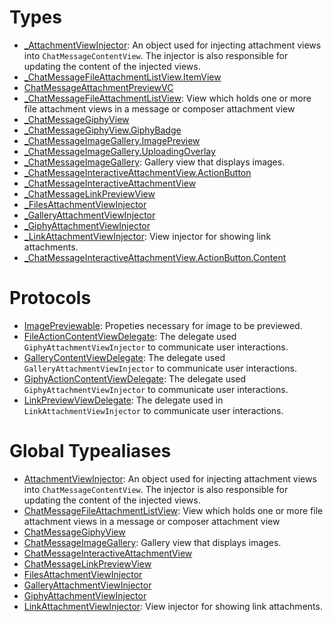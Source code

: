 # Types

  - [\_AttachmentViewInjector](/_AttachmentViewInjector):
    An object used for injecting attachment views into `ChatMessageContentView`. The injector is also
    responsible for updating the content of the injected views.
  - [\_ChatMessageFileAttachmentListView.ItemView](/_ChatMessageFileAttachmentListView_ItemView)
  - [ChatMessageAttachmentPreviewVC](/ChatMessageAttachmentPreviewVC)
  - [\_ChatMessageFileAttachmentListView](/_ChatMessageFileAttachmentListView):
    View which holds one or more file attachment views in a message or composer attachment view
  - [\_ChatMessageGiphyView](/_ChatMessageGiphyView)
  - [\_ChatMessageGiphyView.GiphyBadge](/_ChatMessageGiphyView_GiphyBadge)
  - [\_ChatMessageImageGallery.ImagePreview](/_ChatMessageImageGallery_ImagePreview)
  - [\_ChatMessageImageGallery.UploadingOverlay](/_ChatMessageImageGallery_UploadingOverlay)
  - [\_ChatMessageImageGallery](/_ChatMessageImageGallery):
    Gallery view that displays images.
  - [\_ChatMessageInteractiveAttachmentView.ActionButton](/_ChatMessageInteractiveAttachmentView_ActionButton)
  - [\_ChatMessageInteractiveAttachmentView](/_ChatMessageInteractiveAttachmentView)
  - [\_ChatMessageLinkPreviewView](/_ChatMessageLinkPreviewView)
  - [\_FilesAttachmentViewInjector](/_FilesAttachmentViewInjector)
  - [\_GalleryAttachmentViewInjector](/_GalleryAttachmentViewInjector)
  - [\_GiphyAttachmentViewInjector](/_GiphyAttachmentViewInjector)
  - [\_LinkAttachmentViewInjector](/_LinkAttachmentViewInjector):
    View injector for showing link attachments.
  - [\_ChatMessageInteractiveAttachmentView.ActionButton.Content](/_ChatMessageInteractiveAttachmentView_ActionButton_Content)

# Protocols

  - [ImagePreviewable](/ImagePreviewable):
    Propeties necessary for image to be previewed.
  - [FileActionContentViewDelegate](/FileActionContentViewDelegate):
    The delegate used `GiphyAttachmentViewInjector` to communicate user interactions.
  - [GalleryContentViewDelegate](/GalleryContentViewDelegate):
    The delegate used `GalleryAttachmentViewInjector` to communicate user interactions.
  - [GiphyActionContentViewDelegate](/GiphyActionContentViewDelegate):
    The delegate used `GiphyAttachmentViewInjector` to communicate user interactions.
  - [LinkPreviewViewDelegate](/LinkPreviewViewDelegate):
    The delegate used in `LinkAttachmentViewInjector` to communicate user interactions.

# Global Typealiases

  - [AttachmentViewInjector](/AttachmentViewInjector):
    An object used for injecting attachment views into `ChatMessageContentView`. The injector is also
    responsible for updating the content of the injected views.
  - [ChatMessageFileAttachmentListView](/ChatMessageFileAttachmentListView):
    View which holds one or more file attachment views in a message or composer attachment view
  - [ChatMessageGiphyView](/ChatMessageGiphyView)
  - [ChatMessageImageGallery](/ChatMessageImageGallery):
    Gallery view that displays images.
  - [ChatMessageInteractiveAttachmentView](/ChatMessageInteractiveAttachmentView)
  - [ChatMessageLinkPreviewView](/ChatMessageLinkPreviewView)
  - [FilesAttachmentViewInjector](/FilesAttachmentViewInjector)
  - [GalleryAttachmentViewInjector](/GalleryAttachmentViewInjector)
  - [GiphyAttachmentViewInjector](/GiphyAttachmentViewInjector)
  - [LinkAttachmentViewInjector](/LinkAttachmentViewInjector):
    View injector for showing link attachments.
